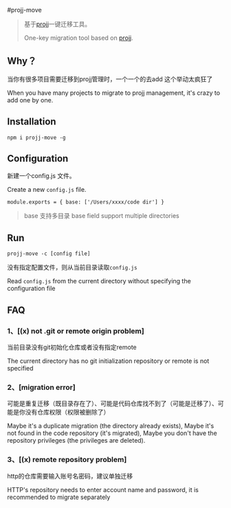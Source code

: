#projj-move

> 基于[projj](https://github.com/popomore/projj)一键迁移工具。
> 
> One-key migration tool based on [projj](https://github.com/popomore/projj).


## Why？
 
 当你有很多项目需要迁移到projj管理时，一个一个的去add 这个举动太疯狂了

 When you have many projects to migrate to projj management, it's crazy to add one by one.
 
## Installation

`npm i projj-move -g`

## Configuration

新建一个config.js 文件。

Create a new `config.js` file.

`module.exports = {
  base: ['/Users/xxxx/code dir']
}`

> base 支持多目录
> base field support multiple directories

## Run

`projj-move -c [config file]`

 没有指定配置文件，则从当前目录读取`config.js`
 
 Read `config.js` from the current directory without specifying the configuration file
  
  
## FAQ

### 1、[(x) not .git or remote origin problem]

当前目录没有git初始化仓库或者没有指定remote

The current directory has no git initialization repository or remote is not specified

### 2、[migration error]

可能是重复迁移（既目录存在了）、可能是代码仓库找不到了（可能是迁移了）、可能是你没有仓库权限（权限被删除了）

Maybe it's a duplicate migration (the directory already exists), Maybe it's not found in the code repository (it's migrated), Maybe you don't have the repository privileges (the privileges are deleted).

### 3、[(x) remote repository problem]

 http的仓库需要输入账号名密码，建议单独迁移

HTTP's repository needs to enter account name and password, it is recommended to migrate separately
